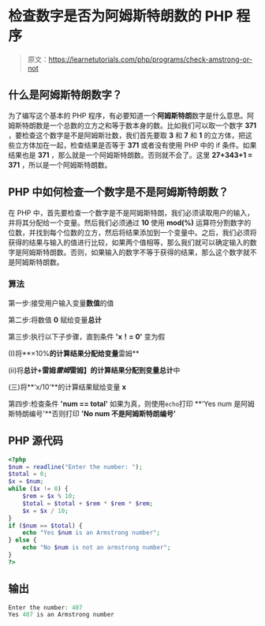 # 检查数字是否为阿姆斯特朗数的 PHP 程序

> 原文：<https://learnetutorials.com/php/programs/check-amstrong-or-not>

## 什么是阿姆斯特朗数字？

为了编写这个基本的 PHP 程序，有必要知道一个**阿姆斯特朗**数字是什么意思。阿姆斯特朗数是一个总数的立方之和等于数本身的数。比如我们可以取一个数字 **371** ，要检查这个数字是不是阿姆斯壮数，我们首先要取 **3** 和 **7** 和 **1** 的立方体，把这些立方体加在一起，检查结果是否等于 **371** 或者没有使用 PHP 中的 if 条件。如果结果也是 **371** ，那么就是一个阿姆斯特朗数。否则就不会了。这里 **27+343+1 = 371** ，所以是一个阿姆斯特朗数。

## PHP 中如何检查一个数字是不是阿姆斯特朗数？

在 PHP 中，首先要检查一个数字是不是阿姆斯特朗，我们必须读取用户的输入，并将其分配给一个变量。然后我们必须通过 **10** 使用 **mod(%)** 运算符分割数字的位数，并找到每个位数的立方，然后将结果添加到一个变量中。之后，我们必须将获得的结果与输入的值进行比较，如果两个值相等，那么我们就可以确定输入的数字是阿姆斯特朗数。否则，如果输入的数字不等于获得的结果，那么这个数字就不是阿姆斯特朗数。

### 算法

第一步:接受用户输入变量**数值**的值

第二步:将数值 **0** 赋给变量**总计**

第三步:执行以下子步骤，直到条件 **'x！= 0'** 变为假

(I)将**×10%**的计算结果分配给变量**雷姆**

(ii)将**总计+雷姆*雷姆*雷姆】**的计算结果分配到变量**总计**中

(三)将**‘x/10’**的计算结果赋给变量 **x**

第四步:检查条件 **'num == total'** 如果为真，则使用`echo`打印 **'Yes num 是阿姆斯特朗编号'**否则打印 **'No num 不是阿姆斯特朗编号'**

## PHP 源代码

```php
<?php
$num = readline("Enter the number: ");
$total = 0;
$x = $num;
while ($x != 0) {
    $rem = $x % 10;
    $total = $total + $rem * $rem * $rem;
    $x = $x / 10;
}
if ($num == $total) {
    echo "Yes $num is an Armstrong number";
} else {
    echo "No $num is not an armstrong number";
}
?>

```

## 输出

```php
Enter the number: 407
Yes 407 is an Armstrong number
```